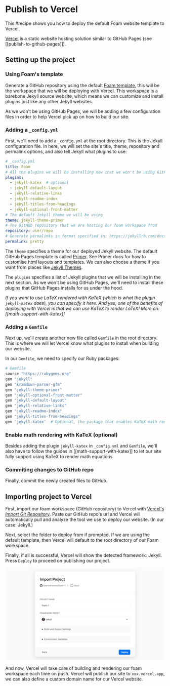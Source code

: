 # Publish to Vercel

This #recipe shows you how to deploy the default Foam website template to Vercel.

[Vercel](https://vercel.com/) is a static website hosting solution similar to GitHub Pages (see [[publish-to-github-pages]]).

## Setting up the project

### Using Foam's template

Generate a GitHub repository using the default [Foam template](https://github.com/foambubble/foam-template), this will be the workspace that we will be deploying with Vercel. This workspace is a barebone Jekyll source website, which means we can customize and install plugins just like any other Jekyll websites.

As we won't be using GitHub Pages, we will be adding a few configuration files in order to help Vercel pick up on how to build our site.

### Adding a `_config.yml`

First, we'll need to add a `_config.yml` at the root directory. This is the Jekyll configuration file. In here, we will set the site's title, theme, repository and permalink options, and also tell Jekyll what plugins to use:

```yaml
# _config.yml
title: Foam
# All the plugins we will be installing now that we won't be using GitHub Pages
plugins:
  - jekyll-katex  # optional
  - jekyll-default-layout
  - jekyll-relative-links
  - jekyll-readme-index
  - jekyll-titles-from-headings
  - jekyll-optional-front-matter
# The default Jekyll theme we will be using
theme: jekyll-theme-primer
# The GitHub repository that we are hosting our foam workspace from
repository: user/repo
# Generate permalinks in format specified in: https://jekyllrb.com/docs/permalinks/#built-in-formats
permalink: pretty
```

The `theme` specifies a theme for our deployed Jekyll website. The default GitHub Pages template is called [Primer](https://github.com/pages-themes/primer). See Primer docs for how to customise html layouts and templates. We can also choose a theme if you want from places like [Jekyll Themes](https://jekyllthemes.io/).

The `plugins` specifies a list of Jekyll plugins that we will be installing in the next section. As we won't be using GitHub Pages, we'll need to install these plugins that GitHub Pages installs for us under the hood.

_If you want to use LaTeX rendered with KaTeX (which is what the plugin `jekyll-katex` does), you can specify it here. And yes, one of the benefits of deploying with Vercel is that we can use KaTeX to render LaTeX! More on: [[math-support-with-katex]]_

### Adding a `Gemfile`

Next up, we'll create another new file called `Gemfile` in the root directory. This is where we will let Vercel know what plugins to install when building our website.

In our `Gemfile`, we need to specify our Ruby packages:

```ruby
# Gemfile
source "https://rubygems.org"
gem "jekyll"
gem "kramdown-parser-gfm"
gem "jekyll-theme-primer"
gem "jekyll-optional-front-matter"
gem "jekyll-default-layout"
gem "jekyll-relative-links"
gem "jekyll-readme-index"
gem "jekyll-titles-from-headings"
gem "jekyll-katex"  # Optional, the package that enables KaTeX math rendering
```

### Enable math rendering with KaTeX (optional)

Besides adding the plugin `jekyll-katex` in `_config.yml` and `Gemfile`, we'll also have to follow the guides in [[math-support-with-katex]] to let our site fully support using KaTeX to render math equations.

### Commiting changes to GitHub repo

Finally, commit the newly created files to GitHub.

## Importing project to Vercel

First, import our foam workspace (GitHub repository) to Vercel with [Vercel's _Import Git Repository_](https://vercel.com/import/git). Paste our GitHub repo's url and Vercel will automatically pull and analyze the tool we use to deploy our website. (In our case: Jekyll.)

Next, select the folder to deploy from if prompted. If we are using the default template, then Vercel will default to the root directory of our Foam workspace.

Finally, if all is successful, Vercel will show the detected framework: Jekyll. Press `Deploy` to proceed on publishing our project.

![](../../assets/images/vercel-detect-preset.png)

And now, Vercel will take care of building and rendering our foam workspace each time on push. Vercel will publish our site to `xxx.vercel.app`, we can also define a custom domain name for our Vercel website.

